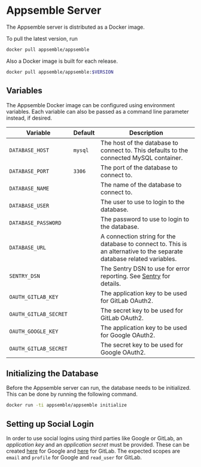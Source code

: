 # Appsemble Server

The Appsemble server is distributed as a Docker image.

To pull the latest version, run

```sh
docker pull appsemble/appsemble
```

Also a Docker image is built for each release.

```sh
docker pull appsemble/appsemble:$VERSION
```

## Variables

The Appsemble Docker image can be configured using environment variables. Each variable can also be
passed as a command line parameter instead, if desired.

| Variable              | Default | Description                                                                                                            |
| --------------------- | ------- | ---------------------------------------------------------------------------------------------------------------------- |
| `DATABASE_HOST`       | `mysql` | The host of the database to connect to. This defaults to the connected MySQL container.                                |
| `DATABASE_PORT`       | `3306`  | The port of the database to connect to.                                                                                |
| `DATABASE_NAME`       |         | The name of the database to connect to.                                                                                |
| `DATABASE_USER`       |         | The user to use to login to the database.                                                                              |
| `DATABASE_PASSWORD`   |         | The password to use to login to the database.                                                                          |
| `DATABASE_URL`        |         | A connection string for the database to connect to. This is an alternative to the separate database related variables. |
| `SENTRY_DSN`          |         | The Sentry DSN to use for error reporting. See [Sentry](https://sentry.io) for details.                                |
| `OAUTH_GITLAB_KEY`    |         | The application key to be used for GitLab OAuth2.                                                                      |
| `OAUTH_GITLAB_SECRET` |         | The secret key to be used for GitLab OAuth2.                                                                           |
| `OAUTH_GOOGLE_KEY`    |         | The application key to be used for Google OAuth2.                                                                      |
| `OAUTH_GITLAB_SECRET` |         | The secret key to be used for Google OAuth2.                                                                           |

## Initializing the Database

Before the Appsemble server can run, the database needs to be initialized. This can be done by
running the following command.

```sh
docker run -ti appsemble/appsemble initialize
```

## Setting up Social Login

In order to use social logins using third parties like Google or GitLab, an _application key_ and an
_application secret_ must be provided. These can be created
[here](https://console.cloud.google.com/apis/credentials) for Google and
[here](https://gitlab.com/profile/applications) for GitLab. The expected scopes are `email` and
`profile` for Google and `read_user` for GitLab.
